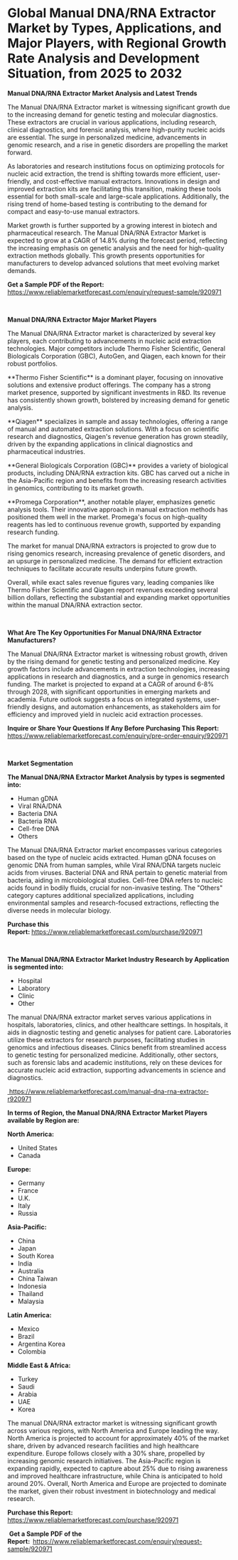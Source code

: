 <p><h1>Global Manual DNA/RNA Extractor Market by Types, Applications, and Major Players, with Regional Growth Rate Analysis and Development Situation, from 2025 to 2032</h1></p><p><strong>Manual DNA/RNA Extractor Market Analysis and Latest Trends</strong></p>
<p><p>The Manual DNA/RNA Extractor market is witnessing significant growth due to the increasing demand for genetic testing and molecular diagnostics. These extractors are crucial in various applications, including research, clinical diagnostics, and forensic analysis, where high-purity nucleic acids are essential. The surge in personalized medicine, advancements in genomic research, and a rise in genetic disorders are propelling the market forward.</p><p>As laboratories and research institutions focus on optimizing protocols for nucleic acid extraction, the trend is shifting towards more efficient, user-friendly, and cost-effective manual extractors. Innovations in design and improved extraction kits are facilitating this transition, making these tools essential for both small-scale and large-scale applications. Additionally, the rising trend of home-based testing is contributing to the demand for compact and easy-to-use manual extractors.</p><p>Market growth is further supported by a growing interest in biotech and pharmaceutical research. The Manual DNA/RNA Extractor Market is expected to grow at a CAGR of 14.8% during the forecast period, reflecting the increasing emphasis on genetic analysis and the need for high-quality extraction methods globally. This growth presents opportunities for manufacturers to develop advanced solutions that meet evolving market demands.</p></p>
<p><strong>Get a Sample PDF of the Report:&nbsp;</strong> <a href="https://www.reliablemarketforecast.com/enquiry/request-sample/920971?utm_campaign=2324&utm_medium=2&utm_source=Github&utm_content=ia&utm_term=13042025&utm_id=manual-dnarna-extractor">https://www.reliablemarketforecast.com/enquiry/request-sample/920971</a></p>
<p>&nbsp;</p>
<p><strong>Manual DNA/RNA Extractor Major Market Players</strong></p>
<p><p>The Manual DNA/RNA Extractor market is characterized by several key players, each contributing to advancements in nucleic acid extraction technologies. Major competitors include Thermo Fisher Scientific, General Biologicals Corporation (GBC), AutoGen, and Qiagen, each known for their robust portfolios.</p><p>**Thermo Fisher Scientific** is a dominant player, focusing on innovative solutions and extensive product offerings. The company has a strong market presence, supported by significant investments in R&D. Its revenue has consistently shown growth, bolstered by increasing demand for genetic analysis.</p><p>**Qiagen** specializes in sample and assay technologies, offering a range of manual and automated extraction solutions. With a focus on scientific research and diagnostics, Qiagen's revenue generation has grown steadily, driven by the expanding applications in clinical diagnostics and pharmaceutical industries.</p><p>**General Biologicals Corporation (GBC)** provides a variety of biological products, including DNA/RNA extraction kits. GBC has carved out a niche in the Asia-Pacific region and benefits from the increasing research activities in genomics, contributing to its market growth.</p><p>**Promega Corporation**, another notable player, emphasizes genetic analysis tools. Their innovative approach in manual extraction methods has positioned them well in the market. Promega's focus on high-quality reagents has led to continuous revenue growth, supported by expanding research funding.</p><p>The market for manual DNA/RNA extractors is projected to grow due to rising genomics research, increasing prevalence of genetic disorders, and an upsurge in personalized medicine. The demand for efficient extraction techniques to facilitate accurate results underpins future growth.</p><p>Overall, while exact sales revenue figures vary, leading companies like Thermo Fisher Scientific and Qiagen report revenues exceeding several billion dollars, reflecting the substantial and expanding market opportunities within the manual DNA/RNA extraction sector.</p></p>
<p>&nbsp;</p>
<p><strong>What Are The Key Opportunities For Manual DNA/RNA Extractor Manufacturers?</strong></p>
<p><p>The Manual DNA/RNA Extractor market is witnessing robust growth, driven by the rising demand for genetic testing and personalized medicine. Key growth factors include advancements in extraction technologies, increasing applications in research and diagnostics, and a surge in genomics research funding. The market is projected to expand at a CAGR of around 6-8% through 2028, with significant opportunities in emerging markets and academia. Future outlook suggests a focus on integrated systems, user-friendly designs, and automation enhancements, as stakeholders aim for efficiency and improved yield in nucleic acid extraction processes.</p></p>
<p><strong>Inquire or Share Your Questions If Any Before Purchasing This Report:</strong> <a href="https://www.reliablemarketforecast.com/enquiry/pre-order-enquiry/920971?utm_campaign=2324&utm_medium=2&utm_source=Github&utm_content=ia&utm_term=13042025&utm_id=manual-dnarna-extractor">https://www.reliablemarketforecast.com/enquiry/pre-order-enquiry/920971</a></p>
<p>&nbsp;</p>
<p><strong>Market Segmentation</strong></p>
<p><strong>The Manual DNA/RNA Extractor Market Analysis by types is segmented into:</strong></p>
<p><ul><li>Human gDNA</li><li>Viral RNA/DNA</li><li>Bacteria DNA</li><li>Bacteria RNA</li><li>Cell-free DNA</li><li>Others</li></ul></p>
<p><p>The Manual DNA/RNA Extractor market encompasses various categories based on the type of nucleic acids extracted. Human gDNA focuses on genomic DNA from human samples, while Viral RNA/DNA targets nucleic acids from viruses. Bacterial DNA and RNA pertain to genetic material from bacteria, aiding in microbiological studies. Cell-free DNA refers to nucleic acids found in bodily fluids, crucial for non-invasive testing. The "Others" category captures additional specialized applications, including environmental samples and research-focused extractions, reflecting the diverse needs in molecular biology.</p></p>
<p><strong>Purchase this Report:&nbsp;</strong><a href="https://www.reliablemarketforecast.com/purchase/920971?utm_campaign=2324&utm_medium=2&utm_source=Github&utm_content=ia&utm_term=13042025&utm_id=manual-dnarna-extractor">https://www.reliablemarketforecast.com/purchase/920971</a></p>
<p>&nbsp;</p>
<p><strong>The Manual DNA/RNA Extractor Market Industry Research by Application is segmented into:</strong></p>
<p><ul><li>Hospital</li><li>Laboratory</li><li>Clinic</li><li>Other</li></ul></p>
<p><p>The manual DNA/RNA extractor market serves various applications in hospitals, laboratories, clinics, and other healthcare settings. In hospitals, it aids in diagnostic testing and genetic analyses for patient care. Laboratories utilize these extractors for research purposes, facilitating studies in genomics and infectious diseases. Clinics benefit from streamlined access to genetic testing for personalized medicine. Additionally, other sectors, such as forensic labs and academic institutions, rely on these devices for accurate nucleic acid extraction, supporting advancements in science and diagnostics.</p></p>
<p><a href="https://www.reliablemarketforecast.com/manual-dna-rna-extractor-r920971?utm_campaign=2324&utm_medium=2&utm_source=Github&utm_content=ia&utm_term=13042025&utm_id=manual-dnarna-extractor">&nbsp;https://www.reliablemarketforecast.com/manual-dna-rna-extractor-r920971</a></p>
<p><strong>In terms of Region, the Manual DNA/RNA Extractor Market Players available by Region are:</strong></p>
<p>
    <p> <strong> North America: </strong>
        <ul>
            <li>United States</li>
            <li>Canada</li>
        </ul>
        </p> 
    <p> <strong> Europe: </strong>
        <ul>
            <li>Germany</li>
            <li>France</li>
            <li>U.K.</li>
            <li>Italy</li>
            <li>Russia</li>
        </ul>
        </p> 
    <p> <strong> Asia-Pacific: </strong>
        <ul>
            <li>China</li>
            <li>Japan</li>
            <li>South Korea</li>
            <li>India</li>
            <li>Australia</li>
            <li>China Taiwan</li>
            <li>Indonesia</li>
            <li>Thailand</li>
            <li>Malaysia</li>
        </ul>
        </p> 
    <p> <strong> Latin America: </strong>
        <ul>
            <li>Mexico</li>
            <li>Brazil</li>
            <li>Argentina Korea</li>
            <li>Colombia</li>
        </ul>
        </p> 
    <p> <strong> Middle East & Africa: </strong>
        <ul>
            <li>Turkey</li>
            <li>Saudi</li>
            <li>Arabia</li>
            <li>UAE</li>
            <li>Korea</li>
        </ul>
    </p>
    </p>
<p><p>The manual DNA/RNA extractor market is witnessing significant growth across various regions, with North America and Europe leading the way. North America is projected to account for approximately 40% of the market share, driven by advanced research facilities and high healthcare expenditure. Europe follows closely with a 30% share, propelled by increasing genomic research initiatives. The Asia-Pacific region is expanding rapidly, expected to capture about 25% due to rising awareness and improved healthcare infrastructure, while China is anticipated to hold around 20%. Overall, North America and Europe are projected to dominate the market, given their robust investment in biotechnology and medical research.</p></p>
<p><strong>Purchase this Report: </strong><a href="https://www.reliablemarketforecast.com/purchase/920971?utm_campaign=2324&utm_medium=2&utm_source=Github&utm_content=ia&utm_term=13042025&utm_id=manual-dnarna-extractor">https://www.reliablemarketforecast.com/purchase/920971</a></p>
<p>&nbsp;<strong>Get a Sample PDF of the Report:&nbsp;&nbsp;</strong><a href="https://www.reliablemarketforecast.com/enquiry/request-sample/920971?utm_campaign=2324&utm_medium=2&utm_source=Github&utm_content=ia&utm_term=13042025&utm_id=manual-dnarna-extractor">https://www.reliablemarketforecast.com/enquiry/request-sample/920971</a></p>
<p><strong></strong></p>
<p><p></p><p></p><p></p></p>
